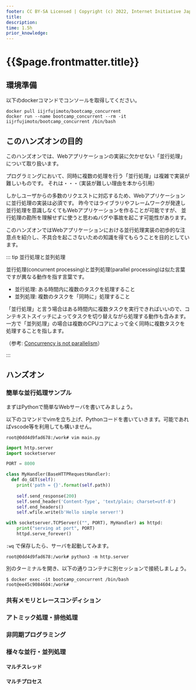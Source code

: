 ```yaml
---
footer: CC BY-SA Licensed | Copyright (c) 2022, Internet Initiative Japan Inc.
title: 
description: 
time: 1.5h
prior_knowledge: 
---
```


<header-table/>

# {{$page.frontmatter.title}}

## 環境準備

以下のdockerコマンドでコンソールを取得してください。

```terminal
docker pull iijrfujimoto/bootcamp_concurrent
docker run --name bootcamp_concurrent --rm -it iijrfujimoto/bootcamp_concurrent /bin/bash
```

## このハンズオンの目的

このハンズオンでは、Webアプリケーションの実装に欠かせない「並行処理」について取り扱います。

プログラミングにおいて、同時に複数の処理を行う「並行処理」は複雑で実装が難しいものです。
それは・・・（実装が難しい理由を本から引用）

しかしユーザからの多数のリクエストに対応するため、Webアプリケーションに並行処理の実装は必須です。
昨今ではライブラリやフレームワークが発達し並行処理を意識しなくてもWebアプリケーションを作ることが可能ですが、
並行処理の勘所を理解せずに使うと思わぬバグや事故を起こす可能性があります。

このハンズオンではWebアプリケーションにおける並行処理実装の初歩的な注意点を紹介し、不具合を起こさないための知識を得てもらうことを目的としています。

::: tip 並行処理と並列処理

並行処理(concurrent processing)と並列処理(parallel processing)は似た言葉ですが異なる動作を指す言葉です。

- 並行処理: ある時間内に複数のタスクを処理すること
- 並列処理: 複数のタスクを「同時に」処理すること

「並行処理」と言う場合はある時間内に複数タスクを実行できればいいので、コンテキストスイッチによってタスクを切り替えながら処理する動作も含みます。
一方で「並列処理」の場合は複数のCPUコアによって全く同時に複数タスクを処理することを指します。

（参考: [Concurrency is not parallelism](https://go.dev/blog/waza-talk)）

:::

## ハンズオン

### 簡単な並行処理サンプル

まずはPythonで簡単なWebサーバを書いてみましょう。

以下のコマンドでvimを立ち上げ、Pythonコードを書いていきます。可能であればvscode等を利用しても構いません。

```termianl
root@0dd4d9fad678:/work# vim main.py
```

```python
import http.server
import socketserver

PORT = 8000

class MyHandler(BaseHTTPRequestHandler):
  def do_GET(self):
    print('path = {}'.format(self.path))
    
    self.send_response(200)
    self.send_header('Content-Type', 'text/plain; charset=utf-8')
    self.end_headers()
    self.wfile.write(b'Hello simple server!')

with socketserver.TCPServer(("", PORT), MyHandler) as httpd:
    print("serving at port", PORT)
    httpd.serve_forever()
```

`:wq` で保存したら、サーバを起動してみます。

```terminal
root@0dd4d9fad678:/work# python3 -m http.server
```

別のターミナルを開き、以下の通りコンテナに別セッションで接続しましょう。

```terminal
$ docker exec -it bootcamp_concurrent /bin/bash
root@ee45c9084604:/work#
```

### 共有メモリとレースコンディション

### アトミック処理・排他処理

### 非同期プログラミング

### 様々な並行・並列処理

#### マルチスレッド

#### マルチプロセス

<credit-footer/>

